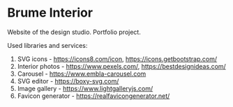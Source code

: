 # Brume Interior

Website of the design studio. Portfolio project.

Used libraries and services:

1. SVG icons - https://icons8.com/icon, https://icons.getbootstrap.com/
2. Interior photos - https://www.pexels.com/, https://bestdesignideas.com/
3. Carousel - https://www.embla-carousel.com
4. SVG editor - https://boxy-svg.com/
5. Image gallery - https://www.lightgalleryjs.com/
6. Favicon generator - https://realfavicongenerator.net/
